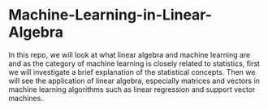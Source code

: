 # Machine-Learning-in-Linear-Algebra
In this repo, we will look at what linear algebra and machine learning are and as the  category of machine learning is closely related to statistics, first we will investigate a brief  explanation of the statistical concepts. Then we will see the application of linear algebra,  especially matrices and vectors in machine learning algorithms such as linear regression and  support vector machines.
